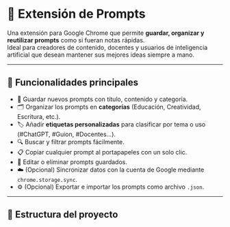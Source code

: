 # 🧠 Extensión de Prompts

Una extensión para Google Chrome que permite **guardar, organizar y reutilizar prompts** como si fueran notas rápidas.  
Ideal para creadores de contenido, docentes y usuarios de inteligencia artificial que desean mantener sus mejores ideas siempre a mano.

---

## 🚀 Funcionalidades principales

- 📝 Guardar nuevos prompts con título, contenido y categoría.  
- 🗂️ Organizar los prompts en **categorías** (Educación, Creatividad, Escritura, etc.).  
- 🏷️ Añadir **etiquetas personalizadas** para clasificar por tema o uso (#ChatGPT, #Guion, #Docentes...).  
- 🔍 Buscar y filtrar prompts fácilmente.  
- 📋 Copiar cualquier prompt al portapapeles con un solo clic.  
- 🧹 Editar o eliminar prompts guardados.  
- ☁️ (Opcional) Sincronizar datos con la cuenta de Google mediante `chrome.storage.sync`.  
- ⚙️ (Opcional) Exportar e importar los prompts como archivo `.json`.

---

## 🧱 Estructura del proyecto


